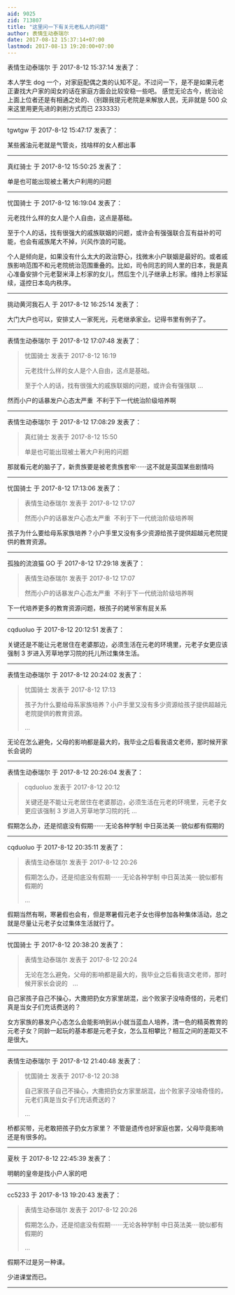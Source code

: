 ```yaml
---
aid: 9025
zid: 713807
title: "这里问一下有关元老私人的问题"
author: 表情生动泰瑞尔
date: 2017-08-12 15:37:14+07:00
lastmod: 2017-08-13 19:20:00+07:00
---
```


表情生动泰瑞尔 于 2017-8-12 15:37:14 发表了：

本人学生 dog 一个，对家庭配偶之类的认知不足。不过问一下，是不是如果元老正妻找大户家的闺女的话在家庭方面会比较安稳一些吧。 感觉无论古今，统治论上面上位者还是有相通之处的、（别跟我提元老院是来解放人民，无非就是 500 众来这里用更先进的剥削方式而已 233333）

---

tgwtgw 于 2017-8-12 15:47:17 发表了：

某些酱油元老就是气管炎，找啥样的女人都出事

---

真红骑士 于 2017-8-12 15:50:25 发表了：

单是也可能出现被土著大户利用的问题

---

忧国骑士 于 2017-8-12 16:19:04 发表了：

元老找什么样的女人是个人自由，这点是基础。

至于个人的话，找有很强大的戚族联姻的问题，或许会有强强联合互有益补的可能，也会有戚族尾大不掉，兴风作浪的可能。

个人是倾向是，如果没有什么太大的政治野心，找微末小户联姻是最好的。或者戚族影响范围不和元老院统治范围重叠的。比如，司令同志的同人里的日本，我是真心准备安排个元老娶米泽上杉家的女儿，然后生个儿子继承上杉家。维持上杉家延续，遥控日本岛内秩序。

---

挑动黄河我石人 于 2017-8-12 16:25:14 发表了：

大门大户也可以，安排丈人一家死光，元老继承家业。记得书里有例子了。

---

表情生动泰瑞尔 于 2017-8-12 17:07:48 发表了：

> 忧国骑士 发表于 2017-8-12 16:19
>
> 元老找什么样的女人是个人自由，这点是基础。
>
> 至于个人的话，找有很强大的戚族联姻的问题，或许会有强强联 ...

然而小户的话暴发户心态太严重&nbsp;&nbsp;不利于下一代统治阶级培养啊

---

表情生动泰瑞尔 于 2017-8-12 17:08:29 发表了：

> 真红骑士 发表于 2017-8-12 15:50
>
> 单是也可能出现被土著大户利用的问题

那就看元老的脑子了，新贵族要是被老贵族套牢······这不就是英国某些剧情吗&nbsp;&nbsp;

---

忧国骑士 于 2017-8-12 17:13:06 发表了：

> 表情生动泰瑞尔 发表于 2017-8-12 17:07
>
> 然而小户的话暴发户心态太严重&nbsp;&nbsp;不利于下一代统治阶级培养啊

孩子为什么要给母系家族培养？小户手里又没有多少资源给孩子提供超越元老院提供的教育资源。

---

孤独的流浪猫 GO 于 2017-8-12 17:29:18 发表了：

> 表情生动泰瑞尔 发表于 2017-8-12 17:07
>
> 然而小户的话暴发户心态太严重&nbsp;&nbsp;不利于下一代统治阶级培养啊

下一代培养更多的教育资源问题，根孩子的姥爷家有屁关系

---

cqduoluo 于 2017-8-12 20:12:51 发表了：

关键还是不能让元老居住在老婆那边，必须生活在元老的环境里，元老子女更应该强制 3 岁进入芳草地学习院的托儿所过集体生活。

---

表情生动泰瑞尔 于 2017-8-12 20:24:02 发表了：

> 忧国骑士 发表于 2017-8-12 17:13
>
> 孩子为什么要给母系家族培养？小户手里又没有多少资源给孩子提供超越元老院提供的教育资源。
>
> ...

无论在怎么避免，父母的影响都是最大的，我毕业之后看我语文老师，那时候开家长会说的&nbsp;&nbsp;

---

表情生动泰瑞尔 于 2017-8-12 20:26:04 发表了：

> cqduoluo 发表于 2017-8-12 20:12
>
> 关键还是不能让元老居住在老婆那边，必须生活在元老的环境里，元老子女更应该强制 3 岁进入芳草地学习院的托 ...

假期怎么办，还是彻底没有假期·······无论各种学制 中日英法美····貌似都有假期的

---

cqduoluo 于 2017-8-12 20:35:11 发表了：

> 表情生动泰瑞尔 发表于 2017-8-12 20:26
>
> 假期怎么办，还是彻底没有假期·······无论各种学制 中日英法美····貌似都有假期的
>
> ...

假期当然有啊，寒暑假也会有，但是寒暑假元老子女也得参加各种集体活动，总之就是尽量让元老子女过集体生活就行了。

---

忧国骑士 于 2017-8-12 20:38:20 发表了：

> 表情生动泰瑞尔 发表于 2017-8-12 20:24
>
> 无论在怎么避免，父母的影响都是最大的，我毕业之后看我语文老师，那时候开家长会说的&nbsp; &nbsp;...

自己家孩子自己不操心，大撒把扔女方家里胡混，出个败家子没啥奇怪的，元老们真是当女子们充话费送的？

女方家族的暴发户心态怎么会能影响到从小就当蓝血人培养，清一色的精英教育的元老子女？同龄一起玩的基本都是元老子女，怎么互相攀比？相互之间的差距又不是很大。

---

表情生动泰瑞尔 于 2017-8-12 21:40:48 发表了：

> 忧国骑士 发表于 2017-8-12 20:38
>
> 自己家孩子自己不操心，大撒把扔女方家里胡混，出个败家子没啥奇怪的，元老们真是当女子们充话费送的？
>
> ...

桥都买带，元老敢把孩子扔女方家里？ 不管是遗传也好家庭也罢，父母毕竟影响还是有很多的。

---

夏秋 于 2017-8-12 22:45:39 发表了：

明朝的皇帝是找小户人家的吧

---

cc5233 于 2017-8-13 19:20:43 发表了：

> 表情生动泰瑞尔 发表于 2017-8-12 20:26
>
> 假期怎么办，还是彻底没有假期·······无论各种学制 中日英法美····貌似都有假期的
>
> ...

假期不过是另一种课。

少进课堂而已。

---
